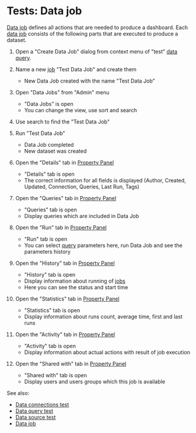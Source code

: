 <!-- TITLE: Tests: Data job -->
<!-- SUBTITLE: -->

# Tests: Data job

[Data job](data-job.md) defines all actions that are needed to produce a dashboard. 
Each [data job](data-job.md) consists of the following parts that are executed to produce a dataset.

1. Open a "Create Data Job" dialog from context menu of "test" [data query](data-query.md). 

1. Name a new [job](data-job.md) "Test Data Job" and create them
   * New Data Job created with the name "Test Data Job" 

1. Open "Data Jobs" from "Admin" menu
   * "Data Jobs" is open
   * You can change the view, use sort and search 

1. Use search to find the "Test Data Job" 

1. Run "Test Data Job" 
   * Data Job completed
   * New dataset was created 

1. Open the "Details" tab in [Property Panel](../overview/navigation.md#properties)
   * "Details" tab is open
   * The correct information for all fields is displayed (Author, Created, Updated, Connection, Queries, Last Run, Tags)

1. Open the "Queries" tab in [Property Panel](../overview/navigation.md#properties)
   * "Queries" tab is open
   * Display queries which are included in Data Job

1. Open the "Run" tab in [Property Panel](../overview/navigation.md#properties)
   * "Run" tab is open
   * You can select [query](data-query.md) parameters here, run Data Job and see the parameters history

1. Open the "History" tab in [Property Panel](../overview/navigation.md#properties)
   * "History" tab is open
   * Display information about running of [jobs](data-job.md)
   * Here you can see the status and start time 

1. Open the "Statistics" tab in [Property Panel](../overview/navigation.md#properties)
   * "Statistics" tab is open
   * Display information about runs count, average time, first and last runs

1. Open the "Activity" tab in [Property Panel](../overview/navigation.md#properties)
   * "Activity" tab is open
   * Display information about actual actions with result of job execution

1. Open the "Shared with" tab in [Property Panel](../overview/navigation.md#properties)
   * "Shared with" tab is open
   * Display users and users groups which this job is available 

See also:

 * [Data connections test](../tests/data-connection-test.md)
 * [Data query test](data-query-test.md)
 * [Data source test](../tests/data-source-test.md)
 * [Data job](data-job.md)
 
